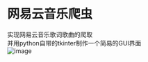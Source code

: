 # 网易云音乐爬虫  
实现网易云音乐歌词歌曲的爬取  
并用python自带的tkinter制作一个简易的GUI界面   
![image](https://github.com/hello-wwy/Music/tree/master/image/final.png)
